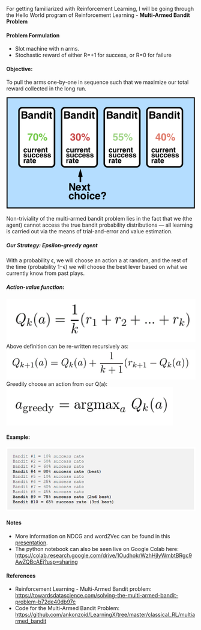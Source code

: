 For getting familiarized with Reinforcement Learning, I will be going through the Hello World program of Reinforcement Learning - **Multi-Armed Bandit Problem**

#### Problem Formulation
* Slot machine with n arms.
* Stochastic reward of either R=+1 for success, or R=0 for failure

#### Objective:
To pull the arms one-by-one in sequence such that we maximize our total reward collected in the long run.

![Multi-Armed Bandit Problem](https://github.com/Kaustubh-Sable/Independent-Study_RecommenderSystems/blob/master/Reinforcement_Learning/Images/MultiArm_Bandit.png)

Non-triviality of the multi-armed bandit problem lies in the fact that we (the agent) cannot access the true bandit probability distributions — all learning is carried out via the means of trial-and-error and value estimation.

##### Our Strategy: Epsilon-greedy agent
With a probability ϵ, we will choose an action a at random, 
and 
the rest of the time (probability 1−ϵ) we will choose the best lever based on what we currently know from past plays.

##### Action-value function:
![Example](https://github.com/Kaustubh-Sable/Independent-Study_RecommenderSystems/blob/master/Reinforcement_Learning/Images/ActionValue_function.png)
Above definition can be re-written recursively as:
![Example](https://github.com/Kaustubh-Sable/Independent-Study_RecommenderSystems/blob/master/Reinforcement_Learning/Images/ActionValue_REW.png)
Greedily choose an action from our Q(a):
![Example](https://github.com/Kaustubh-Sable/Independent-Study_RecommenderSystems/blob/master/Reinforcement_Learning/Images/GreedyAction.png)

#### Example:
![Example](https://github.com/Kaustubh-Sable/Independent-Study_RecommenderSystems/blob/master/Reinforcement_Learning/Images/Example.png)

#### Notes
* More information on NDCG and word2Vec can be found in this [presentation](https://github.com/Kaustubh-Sable/Independent-Study_RecommenderSystems/blob/master/Slides/KS_Week8_Reco_Sys.pptx).
* The python notebook can also be seen live on Google Colab here: https://colab.research.google.com/drive/1OudhokrWzhHjlyWmbtBRgc9AwZQBcAEj?usp=sharing

#### References
* Reinforcement Learning - Multi-Armed Bandit problem: https://towardsdatascience.com/solving-the-multi-armed-bandit-problem-b72de40db97c 
* Code for the Multi-Armed Bandit Problem: https://github.com/ankonzoid/LearningX/tree/master/classical_RL/multiarmed_bandit 
